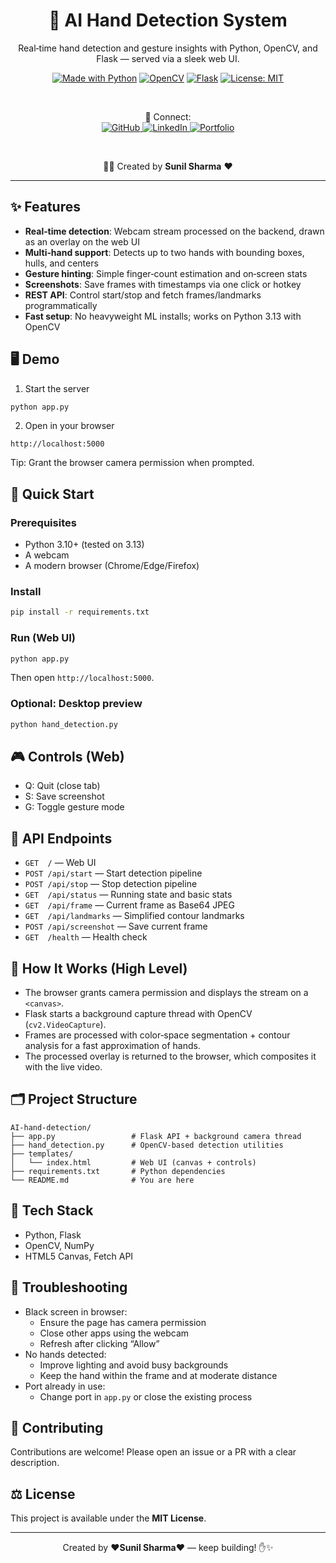 <div align="center">

# 🤖 AI Hand Detection System

Real‑time hand detection and gesture insights with Python, OpenCV, and Flask — served via a sleek web UI.

[![Made with Python](https://img.shields.io/badge/Made%20with-Python-3776AB?logo=python&logoColor=white)](https://www.python.org/)
[![OpenCV](https://img.shields.io/badge/OpenCV-5C3EE8?logo=opencv&logoColor=white)](https://opencv.org/)
[![Flask](https://img.shields.io/badge/Flask-000000?logo=flask&logoColor=white)](https://flask.palletsprojects.com/)
[![License: MIT](https://img.shields.io/badge/License-MIT-green.svg)](LICENSE)

<br/>

🔗 Connect:<br/>
<a href="https://github.com/sunbyte16">
  <img alt="GitHub" src="https://img.shields.io/badge/GitHub-sunbyte16-181717?style=for-the-badge&logo=github&logoColor=white" />
</a>
<a href="https://www.linkedin.com/in/sunil-kumar-bb88bb31a/">
  <img alt="LinkedIn" src="https://img.shields.io/badge/LinkedIn-Sunil%20Sharma-0A66C2?style=for-the-badge&logo=linkedin&logoColor=white" />
</a>
<a href="https://lively-dodol-cc397c.netlify.app">
  <img alt="Portfolio" src="https://img.shields.io/badge/Portfolio-Visit-4CAF50?style=for-the-badge&logo=google-chrome&logoColor=white" />
</a>

<br/>

🧑‍💻 Created by <b>Sunil Sharma</b> ❤️

</div>

---

## ✨ Features

- **Real‑time detection**: Webcam stream processed on the backend, drawn as an overlay on the web UI
- **Multi‑hand support**: Detects up to two hands with bounding boxes, hulls, and centers
- **Gesture hinting**: Simple finger‑count estimation and on‑screen stats
- **Screenshots**: Save frames with timestamps via one click or hotkey
- **REST API**: Control start/stop and fetch frames/landmarks programmatically
- **Fast setup**: No heavyweight ML installs; works on Python 3.13 with OpenCV

## 🖥️ Demo

1) Start the server
```bash
python app.py
```
2) Open in your browser
```
http://localhost:5000
```

Tip: Grant the browser camera permission when prompted.

## 🚀 Quick Start

### Prerequisites
- Python 3.10+ (tested on 3.13)
- A webcam
- A modern browser (Chrome/Edge/Firefox)

### Install
```bash
pip install -r requirements.txt
```

### Run (Web UI)
```bash
python app.py
```
Then open `http://localhost:5000`.

### Optional: Desktop preview
```bash
python hand_detection.py
```

## 🎮 Controls (Web)
- Q: Quit (close tab)
- S: Save screenshot
- G: Toggle gesture mode

## 📡 API Endpoints

- `GET  /` — Web UI
- `POST /api/start` — Start detection pipeline
- `POST /api/stop` — Stop detection pipeline
- `GET  /api/status` — Running state and basic stats
- `GET  /api/frame` — Current frame as Base64 JPEG
- `GET  /api/landmarks` — Simplified contour landmarks
- `POST /api/screenshot` — Save current frame
- `GET  /health` — Health check

## 🧠 How It Works (High Level)

- The browser grants camera permission and displays the stream on a `<canvas>`.
- Flask starts a background capture thread with OpenCV (`cv2.VideoCapture`).
- Frames are processed with color‑space segmentation + contour analysis for a fast approximation of hands.
- The processed overlay is returned to the browser, which composites it with the live video.

## 🗂️ Project Structure

```
AI-hand-detection/
├── app.py                 # Flask API + background camera thread
├── hand_detection.py      # OpenCV-based detection utilities
├── templates/
│   └── index.html         # Web UI (canvas + controls)
├── requirements.txt       # Python dependencies
└── README.md              # You are here
```

## 🧩 Tech Stack

- Python, Flask
- OpenCV, NumPy
- HTML5 Canvas, Fetch API

## 🧪 Troubleshooting

- Black screen in browser:
  - Ensure the page has camera permission
  - Close other apps using the webcam
  - Refresh after clicking “Allow”
- No hands detected:
  - Improve lighting and avoid busy backgrounds
  - Keep the hand within the frame and at moderate distance
- Port already in use:
  - Change port in `app.py` or close the existing process

## 🤝 Contributing

Contributions are welcome! Please open an issue or a PR with a clear description.

## ⚖️ License

This project is available under the **MIT License**.

---

<div align="center">
Created by <b>❤️Sunil Sharma❤️</b> — keep building! ✋✨
</div>
